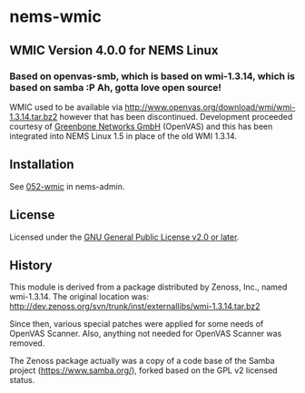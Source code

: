 # nems-wmic
## WMIC Version 4.0.0 for NEMS Linux
### Based on openvas-smb, which is based on wmi-1.3.14, which is based on samba  :P  Ah, gotta love open source!

WMIC used to be available via http://www.openvas.org/download/wmi/wmi-1.3.14.tar.bz2 however that has been discontinued. Development proceeded courtesy of [Greenbone Networks GmbH](https://www.greenbone.net/) (OpenVAS) and this has been integrated into NEMS Linux 1.5 in place of the old WMI 1.3.14.

## Installation

See [052-wmic](https://github.com/Cat5TV/nems-admin/blob/master/build/052-wmic) in nems-admin.

## License

Licensed under the [GNU General Public License v2.0 or later](COPYING).

## History

This module is derived from a package distributed by Zenoss, Inc.,
named wmi-1.3.14. The original location was:
http://dev.zenoss.org/svn/trunk/inst/externallibs/wmi-1.3.14.tar.bz2

Since then, various special patches were applied for some needs of OpenVAS
Scanner. Also, anything not needed for OpenVAS Scanner was removed.

The Zenoss package actually was a copy of a code base of the Samba project
(https://www.samba.org/), forked based on the GPL v2 licensed status.
